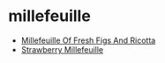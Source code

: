 # millefeuille

 * [Millefeuille Of Fresh Figs And Ricotta](index/m/millefeuille-of-fresh-figs-and-ricotta-242824.json)
 * [Strawberry Millefeuille](index/s/strawberry-millefeuille.json)
